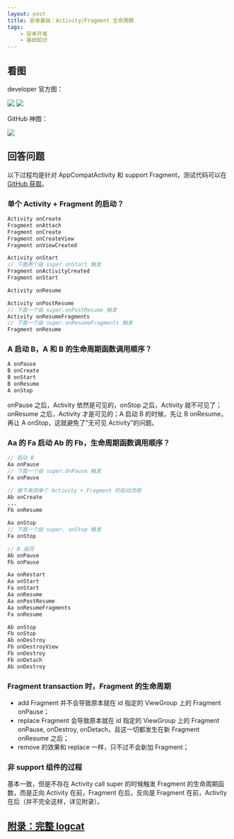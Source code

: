 ```yaml
---
layout: post
title: 安卓基础：Activity/Fragment 生命周期
tags:
    - 安卓开发
    - 基础知识
---
```


## 看图

developer 官方图：

![](https://imgs.piasy.com/2018-03-23-activity_lifecycle.png)  ![](https://imgs.piasy.com/2018-03-23-fragment_lifecycle.png)

GitHub 神图：

![](https://imgs.piasy.com/2018-03-23-2017010890963complete_android_fragment_lifecycle.png)

## 回答问题

以下过程均是针对 AppCompatActivity 和 support Fragment，测试代码可以在 [GitHub 获取](https://github.com/Piasy/android-lifecycle)。

### 单个 Activity + Fragment 的启动？

~~~ java
Activity onCreate
Fragment onAttach
Fragment onCreate
Fragment onCreateView
Fragment onViewCreated

Activity onStart
// 下面两个由 super.onStart 触发
Fragment onActivityCreated
Fragment onStart

Activity onResume

Activity onPostResume
// 下面一个由 super.onPostResume 触发
Activity onResumeFragments
// 下面一个由 super.onResumeFragments 触发
Fragment onResume
~~~

### A 启动 B，A 和 B 的生命周期函数调用顺序？

~~~ java
A onPause
B onCreate
B onStart
B onResume
A onStop
~~~

onPause 之后，Activity 依然是可见的，onStop 之后，Activity 就不可见了；onResume 之后，Activity 才是可见的；A 启动 B 的时候，先让 B onResume，再让 A onStop，这就避免了“无可见 Activity”的问题。

### Aa 的 Fa 启动 Ab 的 Fb，生命周期函数调用顺序？

~~~ java
// 启动 B
Aa onPause
// 下面一个由 super.OnPause 触发
Fa onPause

// 接下来同单个 Activity + Fragment 的启动流程
Ab onCreate
...
Fb onResume

Aa onStop
// 下面一个由 super. onStop 触发
Fa onStop

// B 返回
Ab onPause
Fb onPause

Aa onRestart
Aa onStart
Fa onStart
Aa onResume
Aa onPostResume
Aa onResumeFragments
Fa onResume

Ab onStop
Fb onStop
Ab onDestroy
Fb onDestroyView
Fb onDestroy
Fb onDetach
Ab onDestroy
~~~

### Fragment transaction 时，Fragment 的生命周期

+ add Fragment 并不会导致原本就在 id 指定的 ViewGroup 上的 Fragment onPause；
+ replace Fragment 会导致原本就在 id 指定的 ViewGroup 上的 Fragment onPause, onDestroy, onDetach，且这一切都发生在新 Fragment onResume 之后；
+ remove 的效果和 replace 一样，只不过不会新加 Fragment；

### 非 support 组件的过程

基本一致，但是不存在 Activity call super 的时候触发 Fragment 的生命周期函数，而是正向 Activity 在前，Fragment 在后，反向是 Fragment 在前，Activity 在后（并不完全这样，详见附录）。

## [附录：完整 logcat](/2017/01/14/Android-Basics-Activity-Fragment-Life-Cycle-Appendix/)
